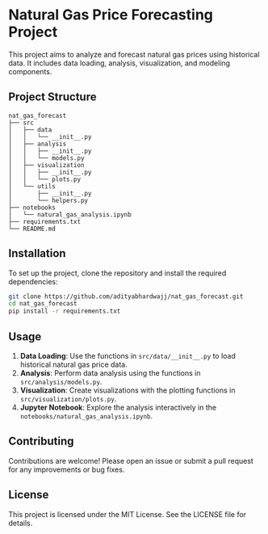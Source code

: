 # Natural Gas Price Forecasting Project

This project aims to analyze and forecast natural gas prices using historical data. It includes data loading, analysis, visualization, and modeling components.

## Project Structure

```
nat_gas_forecast
├── src
│   ├── data
│   │   └── __init__.py
│   ├── analysis
│   │   ├── __init__.py
│   │   └── models.py
│   ├── visualization
│   │   ├── __init__.py
│   │   └── plots.py
│   └── utils
│       ├── __init__.py
│       └── helpers.py
├── notebooks
│   └── natural_gas_analysis.ipynb
├── requirements.txt
└── README.md
```

## Installation

To set up the project, clone the repository and install the required dependencies:

```bash
git clone https://github.com/adityabhardwajj/nat_gas_forecast.git
cd nat_gas_forecast
pip install -r requirements.txt
```

## Usage

1. **Data Loading**: Use the functions in `src/data/__init__.py` to load historical natural gas price data.
2. **Analysis**: Perform data analysis using the functions in `src/analysis/models.py`.
3. **Visualization**: Create visualizations with the plotting functions in `src/visualization/plots.py`.
4. **Jupyter Notebook**: Explore the analysis interactively in the `notebooks/natural_gas_analysis.ipynb`.

## Contributing

Contributions are welcome! Please open an issue or submit a pull request for any improvements or bug fixes.

## License

This project is licensed under the MIT License. See the LICENSE file for details.